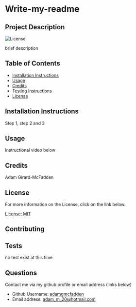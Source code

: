 
  # Write-my-readme

  ## Project Description
  ![License](https://img.shields.io/badge/License-MIT-blue.svg "License Badge")

  brief description

  ## Table of Contents

  * [Installation Instructions](#installation)
  * [Usage](#usage)
  * [Credits](#credits)
  * [Testing Instructions](#testing)
  * [License](#license)

  ## Installation Instructions
  
  Step 1, step 2 and 3

  ## Usage

  Instructional video below

  ## Credits

  Adam Girard-McFadden

   ## License

  For more information on the License, click on the link below. 

   [License: MIT](https://choosealicense.com/licenses/mit/)

  ## Contributing

  

  ## Tests

  no test exist at this time

  ## Questions

  Contact me via my github profile or email address (links below)

  - Github Username: [adamgmcfadden](https://github.com/adamgmcfadden)
  - Email address: adam_m_20@hotmail.com

